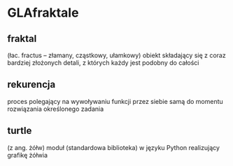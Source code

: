 # GLAfraktale

## fraktal

(łac. fractus – złamany, cząstkowy, ułamkowy) obiekt składający się z coraz bardziej złożonych detali, z których każdy jest podobny do całości

## rekurencja

proces polegający na wywoływaniu funkcji przez siebie samą do momentu rozwiązania określonego zadania

## turtle

(z ang. żółw) moduł (standardowa biblioteka) w języku Python realizujący grafikę żółwia
